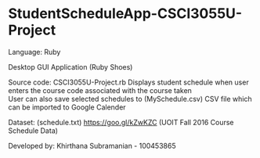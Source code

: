 # StudentScheduleApp-CSCI3055U-Project

Language: Ruby  

Desktop GUI Application (Ruby Shoes)

Source code: CSCI3055U-Project.rb
Displays student schedule when user enters the course code associated with the course taken  
User can also save selected schedules to (MySchedule.csv) CSV file which can be imported to Google Calender   

Dataset: (schedule.txt) https://goo.gl/kZwKZC (UOIT Fall 2016 Course Schedule Data)   
  
Developed by: Khirthana Subramanian - 100453865  
